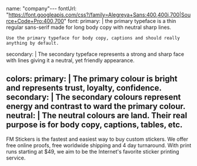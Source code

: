 name: "company"---
fontUrl: "https://font.googleapis.com/css?/family=Alegreya+Sans:400,400i,700|Source+Code+Pro:400,700"
font:
  primary: |
    the primary typeface is a thin regular sans-serif made for long body copy with neutral sharp lines.

    Use the primary typeface for body copy, captions and should really anything by default.

  secondary: |
    The secondary typeface represents a strong and sharp face with lines giving it a neutral, yet friendly appearance.

  colors:
    primary: |
      The primary colour is bright and represents trust, loyalty, confidence.
    secondary: |
      The secondary colours represent energy and contrast to ward the primary colour.
    neutral: |
      The neutral colours are land. Their real purpose is for body copy, captions, tables, etc.
---
FM Stickers is the fastest and easiest way to buy custom stickers. We offer free online proofs, free worldwide shipping and 4 day turnaround. With print runs starting at $49, we aim to be the Internet's favorite sticker printing service.
